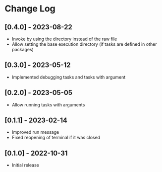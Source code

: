 # Change Log

## [0.4.0] - 2023-08-22

- Invoke by using the directory instead of the raw file
- Allow setting the base execution directory (if tasks are defined in other packages)

## [0.3.0] - 2023-05-12

- Implemented debugging tasks and tasks with argument

## [0.2.0] - 2023-05-05

- Allow running tasks with arguments

## [0.1.1] - 2023-02-14

- Improved run message
- Fixed reopening of terminal if it was closed

## [0.1.0] - 2022-10-31

- Initial release
